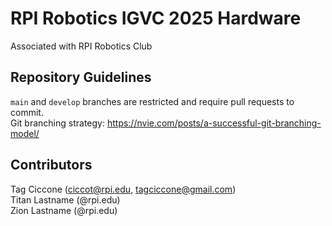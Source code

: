 # RPI Robotics IGVC 2025 Hardware

Associated with RPI Robotics Club

## Repository Guidelines
`main` and `develop` branches are restricted and require pull requests to commit.  
Git branching strategy: https://nvie.com/posts/a-successful-git-branching-model/

## Contributors
Tag Ciccone (ciccot@rpi.edu, tagciccone@gmail.com) \
Titan Lastname (@rpi.edu) \
Zion Lastname (@rpi.edu)